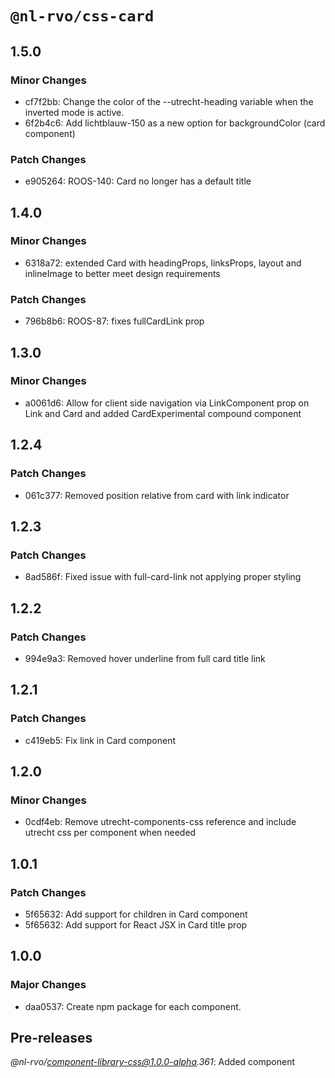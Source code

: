 # `@nl-rvo/css-card`

## 1.5.0

### Minor Changes

- cf7f2bb: Change the color of the --utrecht-heading variable when the inverted mode is active.
- 6f2b4c6: Add lichtblauw-150 as a new option for backgroundColor (card component)

### Patch Changes

- e905264: ROOS-140: Card no longer has a default title

## 1.4.0

### Minor Changes

- 6318a72: extended Card with headingProps, linksProps, layout and inlineImage to better meet design requirements

### Patch Changes

- 796b8b6: ROOS-87: fixes fullCardLink prop

## 1.3.0

### Minor Changes

- a0061d6: Allow for client side navigation via LinkComponent prop on Link and Card and added CardExperimental compound component

## 1.2.4

### Patch Changes

- 061c377: Removed position relative from card with link indicator

## 1.2.3

### Patch Changes

- 8ad586f: Fixed issue with full-card-link not applying proper styling

## 1.2.2

### Patch Changes

- 994e9a3: Removed hover underline from full card title link

## 1.2.1

### Patch Changes

- c419eb5: Fix link in Card component

## 1.2.0

### Minor Changes

- 0cdf4eb: Remove utrecht-components-css reference and include utrecht css per component when needed

## 1.0.1

### Patch Changes

- 5f65632: Add support for children in Card component
- 5f65632: Add support for React JSX in Card title prop

## 1.0.0

### Major Changes

- daa0537: Create npm package for each component.

## Pre-releases

_@nl-rvo/component-library-css@1.0.0-alpha.361_:
Added component
